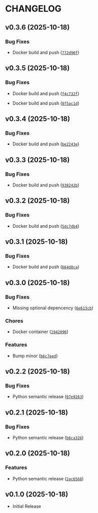 # CHANGELOG

<!-- version list -->

## v0.3.6 (2025-10-18)

### Bug Fixes

- Docker build and push
  ([`772d96f`](https://github.com/FrankHennige/uncontrol/commit/772d96f90bf7a585ebb7165f8c7a1d63ff0b2b9d))


## v0.3.5 (2025-10-18)

### Bug Fixes

- Docker build and push
  ([`f4c732f`](https://github.com/FrankHennige/uncontrol/commit/f4c732f2ce101e53f722f3d46f8929dc5b8f8002))

- Docker build and push
  ([`8f5ac1d`](https://github.com/FrankHennige/uncontrol/commit/8f5ac1d4e136223d96eb78c6aa1ca99b77b946cc))


## v0.3.4 (2025-10-18)

### Bug Fixes

- Docker build and push
  ([`be2243e`](https://github.com/FrankHennige/uncontrol/commit/be2243e30220716787ba7b28a979d7fb99ad22be))


## v0.3.3 (2025-10-18)

### Bug Fixes

- Docker build and push
  ([`938242b`](https://github.com/FrankHennige/uncontrol/commit/938242b702deea51417c8dfe3b1b6192971736db))


## v0.3.2 (2025-10-18)

### Bug Fixes

- Docker build and push
  ([`5dc7db4`](https://github.com/FrankHennige/uncontrol/commit/5dc7db495e72ae21d12d6d4400593cf1f6e8d002))


## v0.3.1 (2025-10-18)

### Bug Fixes

- Docker build and push
  ([`664d8ca`](https://github.com/FrankHennige/uncontrol/commit/664d8ca63ae9ed5f59b70b6726f67d20144a6d3c))


## v0.3.0 (2025-10-18)

### Bug Fixes

- Missing optional depencency
  ([`6e613cb`](https://github.com/FrankHennige/uncontrol/commit/6e613cb19124f42df13dd000ee2c3388c2a20b66))

### Chores

- Docker container
  ([`1942096`](https://github.com/FrankHennige/uncontrol/commit/1942096b8d65925c63a1ecbb4e94ef81929addfb))

### Features

- Bump minor
  ([`b6c7eed`](https://github.com/FrankHennige/uncontrol/commit/b6c7eed72ba7d6d3c5cd18b9f1bcd899f77bd91f))


## v0.2.2 (2025-10-18)

### Bug Fixes

- Python semantic release
  ([`07e9263`](https://github.com/FrankHennige/uncontrol/commit/07e9263eef56f591d6fec67adae8c2a701af6103))


## v0.2.1 (2025-10-18)

### Bug Fixes

- Python semantic release
  ([`b6ca326`](https://github.com/FrankHennige/uncontrol/commit/b6ca32660b8fab7cb8ac51c7c56502c93615bdd7))


## v0.2.0 (2025-10-18)

### Features

- Python semantic release
  ([`2ac6568`](https://github.com/FrankHennige/uncontrol/commit/2ac6568a8c191665478b0bce30c0d0028a150b30))


## v0.1.0 (2025-10-18)

- Initial Release
